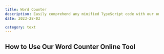 ```yaml
---
title: Word Counter
description: Easily comprehend any minified TypeScript code with our online formatter tool. Enhance your debugging process now!
date: 2023-28-03

category: text
---
```


## How to Use Our Word Counter Online Tool